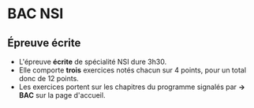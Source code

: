 # BAC NSI

## Épreuve écrite

- L'épreuve **écrite** de spécialité NSI dure 3h30.
- Elle comporte **trois** exercices notés chacun sur 4 points, pour un total donc de 12 points.
- Les exercices portent sur les chapitres du programme signalés par **→ BAC** sur la page d'accueil.

